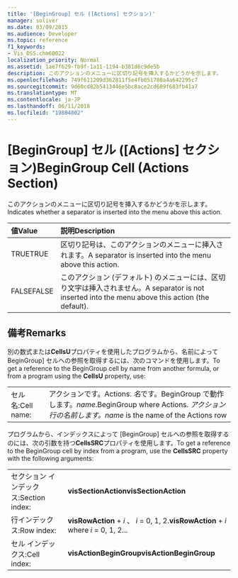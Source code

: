 ```yaml
---
title: '[BeginGroup] セル ([Actions] セクション)'
manager: soliver
ms.date: 03/09/2015
ms.audience: Developer
ms.topic: reference
f1_keywords:
- Vis_DSS.chm60022
localization_priority: Normal
ms.assetid: 1ae7f629-fb9f-1a11-1194-b381d6c9de5b
description: このアクションのメニューに区切り記号を挿入するかどうかを示します。
ms.openlocfilehash: 749f611209d362811f5e4fb051780a4a642295c7
ms.sourcegitcommit: 9d60cd82b5413446e5bc8ace2cd689f683fb41a7
ms.translationtype: MT
ms.contentlocale: ja-JP
ms.lasthandoff: 06/11/2018
ms.locfileid: "19804802"
---
```

# <a name="begingroup-cell-actions-section"></a><span data-ttu-id="97ffc-103">[BeginGroup] セル ([Actions] セクション)</span><span class="sxs-lookup"><span data-stu-id="97ffc-103">BeginGroup Cell (Actions Section)</span></span>

<span data-ttu-id="97ffc-104">このアクションのメニューに区切り記号を挿入するかどうかを示します。</span><span class="sxs-lookup"><span data-stu-id="97ffc-104">Indicates whether a separator is inserted into the menu above this action.</span></span> 
  
|<span data-ttu-id="97ffc-105">**値**</span><span class="sxs-lookup"><span data-stu-id="97ffc-105">**Value**</span></span>|<span data-ttu-id="97ffc-106">**説明**</span><span class="sxs-lookup"><span data-stu-id="97ffc-106">**Description**</span></span>|
|:-----|:-----|
|<span data-ttu-id="97ffc-107">TRUE</span><span class="sxs-lookup"><span data-stu-id="97ffc-107">TRUE</span></span>  <br/> |<span data-ttu-id="97ffc-108">区切り記号は、このアクションのメニューに挿入されます。</span><span class="sxs-lookup"><span data-stu-id="97ffc-108">A separator is inserted into the menu above this action.</span></span>  <br/> |
|<span data-ttu-id="97ffc-109">FALSE</span><span class="sxs-lookup"><span data-stu-id="97ffc-109">FALSE</span></span>  <br/> |<span data-ttu-id="97ffc-110">このアクション (デフォルト) のメニューには、区切り文字は挿入されません。</span><span class="sxs-lookup"><span data-stu-id="97ffc-110">A separator is not inserted into the menu above this action (the default).</span></span>  <br/> |
   
## <a name="remarks"></a><span data-ttu-id="97ffc-111">備考</span><span class="sxs-lookup"><span data-stu-id="97ffc-111">Remarks</span></span>

<span data-ttu-id="97ffc-112">別の数式または**CellsU**プロパティを使用したプログラムから、名前によって BeginGroup] セルへの参照を取得するには、次のコマンドを使用します。</span><span class="sxs-lookup"><span data-stu-id="97ffc-112">To get a reference to the BeginGroup cell by name from another formula, or from a program using the **CellsU** property, use:</span></span> 
  
|||
|:-----|:-----|
|<span data-ttu-id="97ffc-113">セル名:</span><span class="sxs-lookup"><span data-stu-id="97ffc-113">Cell name:</span></span>  <br/> |<span data-ttu-id="97ffc-114">アクションです。</span><span class="sxs-lookup"><span data-stu-id="97ffc-114">Actions.</span></span> <span data-ttu-id="97ffc-115">*名*です。BeginGroup で動作します。</span><span class="sxs-lookup"><span data-stu-id="97ffc-115">*name*.BeginGroup where Actions.</span></span> <span data-ttu-id="97ffc-116">*アクション行の名前します。*</span><span class="sxs-lookup"><span data-stu-id="97ffc-116">*name* is the name of the Actions row</span></span>  <br/> |
   
<span data-ttu-id="97ffc-117">プログラムから、インデックスによって [BeginGroup] セルへの参照を取得するのには、次の引数を持つ**CellsSRC**プロパティを使用します。</span><span class="sxs-lookup"><span data-stu-id="97ffc-117">To get a reference to the BeginGroup cell by index from a program, use the **CellsSRC** property with the following arguments:</span></span> 
  
|||
|:-----|:-----|
|<span data-ttu-id="97ffc-118">セクション インデックス:</span><span class="sxs-lookup"><span data-stu-id="97ffc-118">Section index:</span></span>  <br/> |<span data-ttu-id="97ffc-119">**visSectionAction**</span><span class="sxs-lookup"><span data-stu-id="97ffc-119">**visSectionAction**</span></span> <br/> |
|<span data-ttu-id="97ffc-120">行インデックス:</span><span class="sxs-lookup"><span data-stu-id="97ffc-120">Row index:</span></span>  <br/> |<span data-ttu-id="97ffc-121">**visRowAction** +  *i* 、 *i* = 0, 1, 2.</span><span class="sxs-lookup"><span data-stu-id="97ffc-121">**visRowAction** +  *i*           where  *i*  = 0, 1, 2...</span></span>  <br/> |
|<span data-ttu-id="97ffc-122">セル インデックス:</span><span class="sxs-lookup"><span data-stu-id="97ffc-122">Cell index:</span></span>  <br/> |<span data-ttu-id="97ffc-123">**visActionBeginGroup**</span><span class="sxs-lookup"><span data-stu-id="97ffc-123">**visActionBeginGroup**</span></span> <br/> |
   

